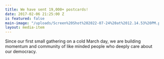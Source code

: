 ```yaml
---
title: We have sent 19,000+ postcards!
date: 2017-02-06 21:25:00 Z
is featured: false
main-image: "/uploads/Screen%20Shot%202022-07-24%20at%2012.14.53%20PM.png"
layout: media-item
---
```


Since our first small gathering on a cold March day, we are building momentum and community of like minded people who deeply care about our democracy.  
